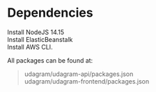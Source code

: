 # Dependencies

Install NodeJS 14.15</br>
Install ElasticBeanstalk</br>
Install AWS CLI.</br>

All packages can be found at:</br>

> udagram/udagram-api/packages.json</br>
> udagram/udagram-frontend/packages.json</br>